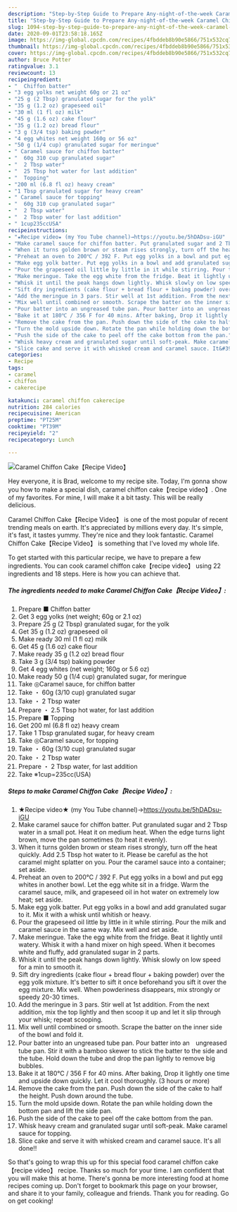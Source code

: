 ```yaml
---
description: "Step-by-Step Guide to Prepare Any-night-of-the-week Caramel Chiffon Cake【Recipe Video】"
title: "Step-by-Step Guide to Prepare Any-night-of-the-week Caramel Chiffon Cake【Recipe Video】"
slug: 1094-step-by-step-guide-to-prepare-any-night-of-the-week-caramel-chiffon-cakerecipe-video
date: 2020-09-01T23:58:18.165Z
image: https://img-global.cpcdn.com/recipes/4fbddeb8b90e5866/751x532cq70/caramel-chiffon-cakerecipe-video-recipe-main-photo.jpg
thumbnail: https://img-global.cpcdn.com/recipes/4fbddeb8b90e5866/751x532cq70/caramel-chiffon-cakerecipe-video-recipe-main-photo.jpg
cover: https://img-global.cpcdn.com/recipes/4fbddeb8b90e5866/751x532cq70/caramel-chiffon-cakerecipe-video-recipe-main-photo.jpg
author: Bruce Potter
ratingvalue: 3.1
reviewcount: 13
recipeingredient:
- "  Chiffon batter"
- "3 egg yolks net weight 60g or 21 oz"
- "25 g (2 Tbsp) granulated sugar for the yolk"
- "35 g (1.2 oz) grapeseed oil"
- "30 ml (1 fl oz) milk"
- "45 g (1.6 oz) cake flour"
- "35 g (1.2 oz) bread flour"
- "3 g (3/4 tsp) baking powder"
- "4 egg whites net weight 160g or 56 oz"
- "50 g (1/4 cup) granulated sugar for meringue"
- " Caramel sauce for chiffon batter"
- "  60g 310 cup granulated sugar"
- "  2 Tbsp water"
- "  25 Tbsp hot water for last addition"
- "  Topping"
- "200 ml (6.8 fl oz) heavy cream"
- "1 Tbsp granulated sugar for heavy cream"
- " Caramel sauce for topping"
- "  60g 310 cup granulated sugar"
- "  2 Tbsp water"
- "  2 Tbsp water for last addition"
- " 1cup235ccUSA"
recipeinstructions:
- "★Recipe video★ (my You Tube channel)→https://youtu.be/5hDADsu-iGU"
- "Make caramel sauce for chiffon batter. Put granulated sugar and 2 Tbsp water in a small pot. Heat it on medium heat. When the edge turns light brown, move the pan sometimes (to heat it evenly)."
- "When it turns golden brown or steam rises strongly, turn off the heat quickly. Add 2.5 Tbsp hot water to it. Please be careful as the hot caramel might splatter on you. Pour the caramel sauce into a container; set aside."
- "Preheat an oven to 200℃ / 392 F. Put egg yolks in a bowl and put egg whites in another bowl. Let the egg white sit in a fridge. Warm the caramel sauce, milk, and grapeseed oil in hot water on extremely low heat; set aside."
- "Make egg yolk batter. Put egg yolks in a bowl and add granulated sugar to it. Mix it with a whisk until whitish or heavy."
- "Pour the grapeseed oil little by little in it while stirring. Pour the milk and caramel sauce in the same way. Mix well and set aside."
- "Make meringue. Take the egg white from the fridge. Beat it lightly until watery. Whisk it with a hand mixer on high speed. When it becomes white and fluffy, add granulated sugar in 2 parts."
- "Whisk it until the peak hangs down lightly. Whisk slowly on low speed for a min to smooth it."
- "Sift dry ingredients (cake flour + bread flour + baking powder) over the egg yolk mixture. It&#39;s better to sift it once beforehand you sift it over the egg mixture. Mix well. When powderiness disappears, mix strongly or speedy 20-30 times."
- "Add the meringue in 3 pars. Stir well at 1st addition. From the next addition, mix the top lightly and then scoop it up and let it slip through your whisk; repeat scooping."
- "Mix well until combined or smooth. Scrape the batter on the inner side of the bowl and fold it."
- "Pour batter into an ungreased tube pan. Pour batter into an　ungreased tube pan. Stir it with a bamboo skewer to stick the batter to the side and the tube. Hold down the tube and drop the pan lightly to remove big bubbles."
- "Bake it at 180℃ / 356 F for 40 mins. After baking, Drop it lightly one time and upside down quickly. Let it cool thoroughly. (3 hours or more)"
- "Remove the cake from the pan. Push down the side of the cake to half the height. Push down around the tube."
- "Turn the mold upside down. Rotate the pan while holding down the bottom pan and lift the side pan."
- "Push the side of the cake to peel off the cake bottom from the pan."
- "Whisk heavy cream and granulated sugar until soft-peak. Make caramel sauce for topping."
- "Slice cake and serve it with whisked cream and caramel sauce. It&#39;s all done!!"
categories:
- Recipe
tags:
- caramel
- chiffon
- cakerecipe

katakunci: caramel chiffon cakerecipe 
nutrition: 284 calories
recipecuisine: American
preptime: "PT25M"
cooktime: "PT39M"
recipeyield: "2"
recipecategory: Lunch

---
```



![Caramel Chiffon Cake【Recipe Video】](https://img-global.cpcdn.com/recipes/4fbddeb8b90e5866/751x532cq70/caramel-chiffon-cakerecipe-video-recipe-main-photo.jpg)

Hey everyone, it is Brad, welcome to my recipe site. Today, I'm gonna show you how to make a special dish, caramel chiffon cake【recipe video】. One of my favorites. For mine, I will make it a bit tasty. This will be really delicious.



Caramel Chiffon Cake【Recipe Video】 is one of the most popular of recent trending meals on earth. It's appreciated by millions every day. It's simple, it's fast, it tastes yummy. They're nice and they look fantastic. Caramel Chiffon Cake【Recipe Video】 is something that I've loved my whole life.


To get started with this particular recipe, we have to prepare a few ingredients. You can cook caramel chiffon cake【recipe video】 using 22 ingredients and 18 steps. Here is how you can achieve that.

<!--inarticleads1-->

##### The ingredients needed to make Caramel Chiffon Cake【Recipe Video】:

1. Prepare  ■ Chiffon batter
1. Get 3 egg yolks (net weight; 60g or 2.1 oz)
1. Prepare 25 g (2 Tbsp) granulated sugar, for the yolk
1. Get 35 g (1.2 oz) grapeseed oil
1. Make ready 30 ml (1 fl oz) milk
1. Get 45 g (1.6 oz) cake flour
1. Make ready 35 g (1.2 oz) bread flour
1. Take 3 g (3/4 tsp) baking powder
1. Get 4 egg whites (net weight; 160g or 5.6 oz)
1. Make ready 50 g (1/4 cup) granulated sugar, for meringue
1. Take  ◎Caramel sauce, for chiffon batter
1. Take  ・ 60g (3/10 cup) granulated sugar
1. Take  ・ 2 Tbsp water
1. Prepare  ・ 2.5 Tbsp hot water, for last addition
1. Prepare  ■ Topping
1. Get 200 ml (6.8 fl oz) heavy cream
1. Take 1 Tbsp granulated sugar, for heavy cream
1. Take  ◎Caramel sauce, for topping
1. Take  ・ 60g (3/10 cup) granulated sugar
1. Take  ・ 2 Tbsp water
1. Prepare  ・ 2 Tbsp water, for last addition
1. Take  ※1cup=235cc(USA)




<!--inarticleads2-->

##### Steps to make Caramel Chiffon Cake【Recipe Video】:

1. ★Recipe video★ (my You Tube channel)→https://youtu.be/5hDADsu-iGU
1. Make caramel sauce for chiffon batter. Put granulated sugar and 2 Tbsp water in a small pot. Heat it on medium heat. When the edge turns light brown, move the pan sometimes (to heat it evenly).
1. When it turns golden brown or steam rises strongly, turn off the heat quickly. Add 2.5 Tbsp hot water to it. Please be careful as the hot caramel might splatter on you. Pour the caramel sauce into a container; set aside.
1. Preheat an oven to 200℃ / 392 F. Put egg yolks in a bowl and put egg whites in another bowl. Let the egg white sit in a fridge. Warm the caramel sauce, milk, and grapeseed oil in hot water on extremely low heat; set aside.
1. Make egg yolk batter. Put egg yolks in a bowl and add granulated sugar to it. Mix it with a whisk until whitish or heavy.
1. Pour the grapeseed oil little by little in it while stirring. Pour the milk and caramel sauce in the same way. Mix well and set aside.
1. Make meringue. Take the egg white from the fridge. Beat it lightly until watery. Whisk it with a hand mixer on high speed. When it becomes white and fluffy, add granulated sugar in 2 parts.
1. Whisk it until the peak hangs down lightly. Whisk slowly on low speed for a min to smooth it.
1. Sift dry ingredients (cake flour + bread flour + baking powder) over the egg yolk mixture. It&#39;s better to sift it once beforehand you sift it over the egg mixture. Mix well. When powderiness disappears, mix strongly or speedy 20-30 times.
1. Add the meringue in 3 pars. Stir well at 1st addition. From the next addition, mix the top lightly and then scoop it up and let it slip through your whisk; repeat scooping.
1. Mix well until combined or smooth. Scrape the batter on the inner side of the bowl and fold it.
1. Pour batter into an ungreased tube pan. Pour batter into an　ungreased tube pan. Stir it with a bamboo skewer to stick the batter to the side and the tube. Hold down the tube and drop the pan lightly to remove big bubbles.
1. Bake it at 180℃ / 356 F for 40 mins. After baking, Drop it lightly one time and upside down quickly. Let it cool thoroughly. (3 hours or more)
1. Remove the cake from the pan. Push down the side of the cake to half the height. Push down around the tube.
1. Turn the mold upside down. Rotate the pan while holding down the bottom pan and lift the side pan.
1. Push the side of the cake to peel off the cake bottom from the pan.
1. Whisk heavy cream and granulated sugar until soft-peak. Make caramel sauce for topping.
1. Slice cake and serve it with whisked cream and caramel sauce. It&#39;s all done!!




So that's going to wrap this up for this special food caramel chiffon cake【recipe video】 recipe. Thanks so much for your time. I am confident that you will make this at home. There's gonna be more interesting food at home recipes coming up. Don't forget to bookmark this page on your browser, and share it to your family, colleague and friends. Thank you for reading. Go on get cooking!
